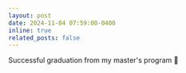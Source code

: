 ```yaml
---
layout: post
date: 2024-11-04 07:59:00-0400
inline: true
related_posts: false
---
```


Successful graduation from my master's program :rocket:
